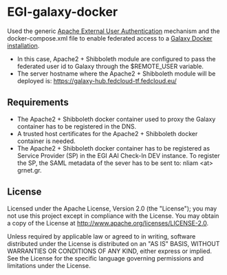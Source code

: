 # EGI-galaxy-docker
Used the generic <a href="https://galaxyproject.org/admin/config/apache-external-user-auth/">Apache External User Authentication</a> mechanism and the docker-compose.xml file to enable federated access to a <a href="https://hub.docker.com/r/bgruening/galaxy-stable">Galaxy Docker installation</a>.

* In this case, Apache2 + Shibboleth module are configured to pass the federated user id to Galaxy through the $REMOTE_USER variable.
* The server hostname where the Apache2 + Shibboleth module will be deployed is: https://galaxy-hub.fedcloud-tf.fedcloud.eu/

## Requirements

* The Apache2 + Shibboleth docker container used to proxy the Galaxy container has to be registered in the DNS.
* A trusted host certificates for the Apache2 + Shibboleth docker container is needed.
* The Apache2 + Shibboleth docker container has to be registered as Service Provider (SP) in the EGI AAI Check-In DEV instance. To register the SP, the SAML metadata of the sever has to be sent to: nliam \<at\> grnet.gr.

## License
Licensed under the Apache License, Version 2.0 (the "License"); you may not use this project except in compliance with the License. You may obtain a copy of the License at http://www.apache.org/licenses/LICENSE-2.0.

Unless required by applicable law or agreed to in writing, software distributed under the License is distributed on an "AS IS" BASIS, WITHOUT WARRANTIES OR CONDITIONS OF ANY KIND, either express or implied. See the License for the specific language governing permissions and limitations under the License.
